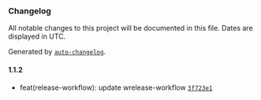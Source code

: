### Changelog

All notable changes to this project will be documented in this file. Dates are displayed in UTC.

Generated by [`auto-changelog`](https://github.com/CookPete/auto-changelog).

#### 1.1.2

- feat(release-workflow): update wrelease-workflow [`3f723e1`](https://github.com/shaiknoorullah/simple-observability/commit/3f723e1caad1d4cea4b47bef691be5f061b7dcaf)
